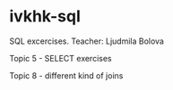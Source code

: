 # ivkhk-sql
SQL excercises. Teacher: Ljudmila Bolova

Topic 5 - SELECT exercises

Topic 8 - different kind of joins
